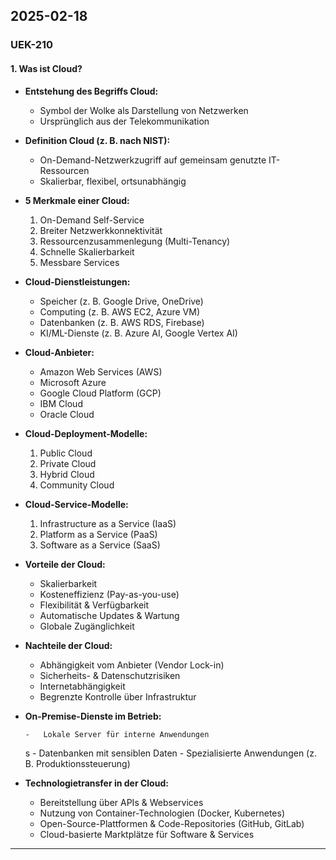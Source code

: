 ## 2025-02-18

### **UEK-210**

#### **1. Was ist Cloud?**

-   **Entstehung des Begriffs Cloud:**

    -   Symbol der Wolke als Darstellung von Netzwerken
    -   Ursprünglich aus der Telekommunikation

-   **Definition Cloud (z. B. nach NIST):**

    -   On-Demand-Netzwerkzugriff auf gemeinsam genutzte IT-Ressourcen
    -   Skalierbar, flexibel, ortsunabhängig

-   **5 Merkmale einer Cloud:**

    1. On-Demand Self-Service
    2. Breiter Netzwerkkonnektivität
    3. Ressourcenzusammenlegung (Multi-Tenancy)
    4. Schnelle Skalierbarkeit
    5. Messbare Services

-   **Cloud-Dienstleistungen:**

    -   Speicher (z. B. Google Drive, OneDrive)
    -   Computing (z. B. AWS EC2, Azure VM)
    -   Datenbanken (z. B. AWS RDS, Firebase)
    -   KI/ML-Dienste (z. B. Azure AI, Google Vertex AI)

-   **Cloud-Anbieter:**

    -   Amazon Web Services (AWS)
    -   Microsoft Azure
    -   Google Cloud Platform (GCP)
    -   IBM Cloud
    -   Oracle Cloud

-   **Cloud-Deployment-Modelle:**

    1. Public Cloud
    2. Private Cloud
    3. Hybrid Cloud
    4. Community Cloud

-   **Cloud-Service-Modelle:**

    1. Infrastructure as a Service (IaaS)
    2. Platform as a Service (PaaS)
    3. Software as a Service (SaaS)

-   **Vorteile der Cloud:**

    -   Skalierbarkeit
    -   Kosteneffizienz (Pay-as-you-use)
    -   Flexibilität & Verfügbarkeit
    -   Automatische Updates & Wartung
    -   Globale Zugänglichkeit

-   **Nachteile der Cloud:**

    -   Abhängigkeit vom Anbieter (Vendor Lock-in)
    -   Sicherheits- & Datenschutzrisiken
    -   Internetabhängigkeit
    -   Begrenzte Kontrolle über Infrastruktur

-   **On-Premise-Dienste im Betrieb:**

        -   Lokale Server für interne Anwendungen

    s - Datenbanken mit sensiblen Daten - Spezialisierte Anwendungen (z. B. Produktionssteuerung)

-   **Technologietransfer in der Cloud:**
    -   Bereitstellung über APIs & Webservices
    -   Nutzung von Container-Technologien (Docker, Kubernetes)
    -   Open-Source-Plattformen & Code-Repositories (GitHub, GitLab)
    -   Cloud-basierte Marktplätze für Software & Services

---
